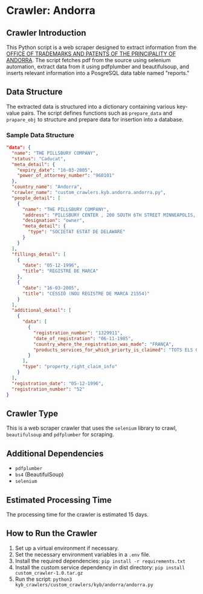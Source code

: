 # Crawler: Andorra

## Crawler Introduction
This Python script is a web scraper designed to extract information from the [OFFICE OF TRADEMARKS AND PATENTS OF THE PRINCIPALITY OF ANDORRA](https://aplicacions.govern.ad/OMPA/RegistreResultats). The script fetches pdf from the source using selenium automation, extract data from it using pdfplumber and beautifulsoup, and inserts relevant information into a PosgreSQL data table named "reports."

## Data Structure
The extracted data is structured into a dictionary containing various key-value pairs. The script defines functions such as `prepare_data` and `prapare_obj` to structure and prepare data for insertion into a database.

### Sample Data Structure
```json
"data": {
  "name": "THE PILLSBURY COMPANY",
  "status": "Caducat",
  "meta_detail": {
    "expiry_date": "16-03-2005",
    "power_of_attorney_number": "960101"
  },
  "country_name": "Andorra",
  "crawler_name": "custom_crawlers.kyb.andorra.andorra.py",
  "people_detail": [
    {
      "name": "THE PILLSBURY COMPANY",
      "address": "PILLSBURY CENTER , 200 SOUTH 6TH STREET MINNEAPOLIS, MINNESOTA 55402 ESTATS UNITS",
      "designation": "owner",
      "meta_detail": {
        "type": "SOCIETAT ESTAT DE DELAWARE"
      }
    }
  ],
  "fillings_detail": [
    {
      "date": "05-12-1996",
      "title": "REGISTRE DE MARCA"
    },
    {
      "date": "16-03-2005",
      "title": "CESSIÓ (NOU REGISTRE DE MARCA 21554)"
    }
  ],
  "additional_detail": [
    {
      "data": [
        {
          "registration_number": "1329911",
          "date_of_registration": "06-11-1985",
          "country_where_the_registration_was_made": "FRANÇA",
          "products_services_for_which_priorty_is_claimed": "TOTS ELS QUE FIGUREN EN LA SOL·LICITUD"
        }
      ],
      "type": "property_right_claim_info"
    }
  ],
  "registration_date": "05-12-1996",
  "registration_number": "52"
}
```

## Crawler Type
This is a web scraper crawler that uses the `selenium` library to crawl, `beautifulsoup` and `pdfplumber` for scraping.

## Additional Dependencies
- `pdfplumber`
- `bs4` (BeautifulSoup)
- `selenium`

## Estimated Processing Time
The processing time for the crawler is estimated 15 days.

## How to Run the Crawler
1. Set up a virtual environment if necessary.
2. Set the necessary environment variables in a `.env` file.
3. Install the required dependencies: `pip install -r requirements.txt`
4. Install the custom service dependency in dist directory: `pip install custom_crawler-1.0.tar.gz` 
5. Run the script: `python3 kyb_crawlers/custom_crawlers/kyb/andorra/andorra.py`